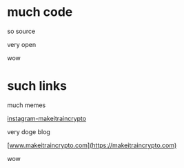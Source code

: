 # much code

so source

very open

wow

# such links

much memes

[instagram-makeitraincrypto](https://instagram.com/makeitraincrypto)

very doge blog

[www.makeitraincrypto.com](https://makeitraincrypto.com)

wow
